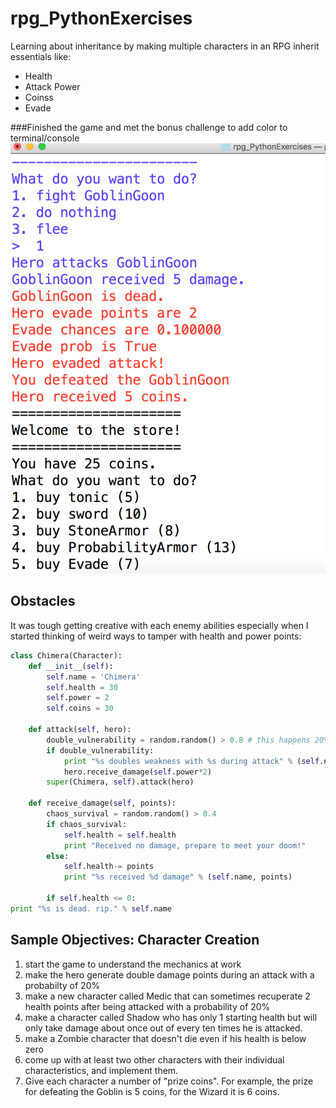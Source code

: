# rpg_PythonExercises
Learning about inheritance by making multiple characters in an RPG inherit essentials like:

* Health
* Attack Power
* Coinss
* Evade


###Finished the game and met the bonus challenge to add color to terminal/console
![screenshot](screenshot.png)

## Obstacles
It was tough getting creative with each enemy abilities especially when I started thinking of weird ways to tamper with health and power points:

```python
class Chimera(Character):
    def __init__(self):
        self.name = 'Chimera'
        self.health = 30
        self.power = 2
        self.coins = 30

    def attack(self, hero):
        double_vulnerability = random.random() > 0.8 # this happens 20% chance to double power points
        if double_vulnerability:
            print "%s doubles weakness with %s during attack" % (self.name, hero.name)
            hero.receive_damage(self.power*2)
        super(Chimera, self).attack(hero)

    def receive_damage(self, points):
        chaos_survival = random.random() > 0.4
        if chaos_survival:
            self.health = self.health
            print "Received no damage, prepare to meet your doom!"
        else:
            self.health-= points
            print "%s received %d damage" % (self.name, points)

        if self.health <= 0:
print "%s is dead. rip." % self.name
```

## Sample Objectives: Character Creation
1. start the game to understand the mechanics at work
2. make the hero generate double damage points during an attack with a probabilty of 20%
3. make a new character called Medic that can sometimes recuperate 2 health points after being attacked with a probability of 20%
4. make a character called Shadow who has only 1 starting health but will only take damage about once out of every ten times he is attacked.
5. make a Zombie character that doesn't die even if his health is below zero
6. come up with at least two other characters with their individual characteristics, and implement them.
7. Give each character a number of "prize coins". For example, the prize for defeating the Goblin is 5 coins, for the Wizard it is 6 coins.
